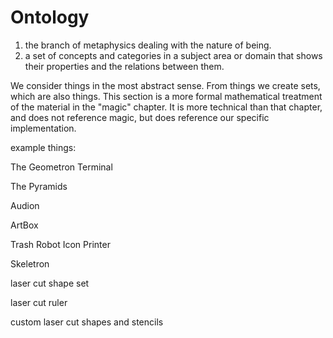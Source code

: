 # Ontology

1. the branch of metaphysics dealing with the nature of being.
2. a set of concepts and categories in a subject area or domain that shows their properties and the relations between them.

We consider things in the most abstract sense.  From things we create sets, which are also things.  This section is a more formal mathematical treatment of the material in the "magic" chapter.  It is more technical than that chapter, and does not reference magic, but does reference our specific implementation. 

example things:

The Geometron Terminal

The Pyramids

Audion

ArtBox

Trash Robot Icon Printer

Skeletron

laser cut shape set

laser cut ruler

custom laser cut shapes and stencils